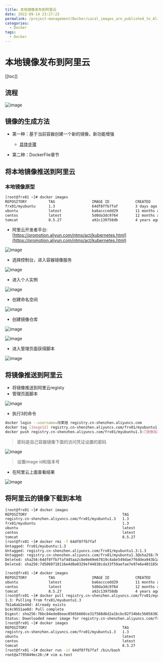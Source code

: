 ```yaml
---
title: 本地镜像发布到阿里云
date: 2022-09-14 23:27:23
permalink: /project-management/Docker/Local_images_are_published_to_Alibaba_Cloud
categories:
  - Docker
tags:
  - Docker
---
```

# 本地镜像发布到阿里云

[[toc]]

## 流程

![image](https://cdn.staticaly.com/gh/xustudyxu/image-hosting1@master/20220914/image.nzg3lx1r7y8.webp)

## 镜像的生成方法

+ 第一种：基于当前容器创建一个新的镜像，新功能增强
  + [具体步骤](/project-management/Docker/Docker_images_principle/#docker镜像commit操作案例)

+ 第二种：DockerFile章节

## 将本地镜像推送到阿里云

### 本地镜像原型

```sh {3}
[root@frx01 ~]# docker images
REPOSITORY          TAG                 IMAGE ID            CREATED             SIZE
frx01/myubuntu      1.3                 64df8ffb7faf        3 days ago          179MB
ubuntu              latest              ba6acccedd29        11 months ago       72.8MB
centos              latest              5d0da3dc9764        12 months ago       231MB
tomcat              8.5.27              a92c139758db        4 years ago         558MB
```

+ 阿里云开发者平台:[https://promotion.aliyun.com/ntms/act/kubernetes.html](https://promotion.aliyun.com/ntms/act/kubernetes.html)

![image](https://cdn.staticaly.com/gh/xustudyxu/image-hosting1@master/20220914/image.26vtegy9iack.webp)

+ 选择控制台，进入容器镜像服务

![image](https://cdn.staticaly.com/gh/xustudyxu/image-hosting1@master/20220914/image.3ggtfvzruxk0.webp)

+ 进入个人实例

![image](https://cdn.staticaly.com/gh/xustudyxu/image-hosting1@master/20220914/image.6x8g7kynigk0.webp)

+ 创建命名空间

![image](https://cdn.staticaly.com/gh/xustudyxu/image-hosting1@master/20220914/image.x9xgkhb2rgw.webp)

+ 创建镜像仓库

![image](https://cdn.staticaly.com/gh/xustudyxu/image-hosting1@master/20220914/image.2qchilnl2di0.webp)

![image](https://cdn.staticaly.com/gh/xustudyxu/image-hosting1@master/20220914/image.104ml4c0mzn4.webp)

+ 进入管理页面获得脚本

![image](https://cdn.staticaly.com/gh/xustudyxu/image-hosting1@master/20220914/image.5a1l9nfogv00.webp)

## 将镜像推送到阿里云

+ 将镜像推送到阿里云registy
+ 管理页面脚本

![image](https://cdn.staticaly.com/gh/xustudyxu/image-hosting1@master/20220914/image.1t4n31w3b82o.webp)

+ 执行3的命令

```sh
docker login --username=冯荣旭 registry.cn-shenzhen.aliyuncs.com
docker tag [ImageId] registry.cn-shenzhen.aliyuncs.com/frx01/myubuntu1.3:[镜像版本号]
docker push registry.cn-shenzhen.aliyuncs.com/frx01/myubuntu1.3:[镜像版本号]
```

> 密码是自己容器镜像下面的访问凭证设置的密码

![image](https://cdn.staticaly.com/gh/xustudyxu/image-hosting1@master/20220914/image.x8qx98px48w.webp)

> 设置image id和版本号

+ 在阿里云上面查看结果

![image](https://cdn.staticaly.com/gh/xustudyxu/image-hosting1@master/20220914/image.ogz22mouas0.webp)

## 将阿里云的镜像下载到本地

```sh
[root@frx01 ~]# docker images
REPOSITORY                                            TAG                 IMAGE ID            CREATED             SIZE
registry.cn-shenzhen.aliyuncs.com/frx01/myubuntu1.3   1.3                 64df8ffb7faf        3 days ago          179MB
frx01/myubuntu                                        1.3                 64df8ffb7faf        3 days ago          179MB
ubuntu                                                latest              ba6acccedd29        11 months ago       72.8MB
centos                                                latest              5d0da3dc9764        12 months ago       231MB
tomcat                                                8.5.27              a92c139758db        4 years ago         558MB
[root@frx01 ~]# docker rmi -f 64df8ffb7faf
Untagged: frx01/myubuntu:1.3
Untagged: registry.cn-shenzhen.aliyuncs.com/frx01/myubuntu1.3:1.3
Untagged: registry.cn-shenzhen.aliyuncs.com/frx01/myubuntu1.3@sha256:76bc84ede8beac0565b660ce31f588d6d2a1bcbc02f34b6c5b0563023f9b537e
Deleted: sha256:64df8ffb7faf445aa2c8e0e69e67819c4abe549dae7f6ddea943b1a62588b190
Deleted: sha256:7d5069718116e4d0a0329ef44838cda33f59aefae7e97e6e403185db6d3a9a80
```

```sh {6}
[root@frx01 ~]# docker images
REPOSITORY          TAG                 IMAGE ID            CREATED             SIZE
ubuntu              latest              ba6acccedd29        11 months ago       72.8MB
centos              latest              5d0da3dc9764        12 months ago       231MB
tomcat              8.5.27              a92c139758db        4 years ago         558MB
[root@frx01 ~]# docker pull registry.cn-shenzhen.aliyuncs.com/frx01/myubuntu1.3:1.3
1.3: Pulling from frx01/myubuntu1.3
7b1a6ab2e44d: Already exists
bc4c9551ae8d: Pull complete
Digest: sha256:76bc84ede8beac0565b660ce31f588d6d2a1bcbc02f34b6c5b0563023f9b537e
Status: Downloaded newer image for registry.cn-shenzhen.aliyuncs.com/frx01/myubuntu1.3:1.3
[root@frx01 ~]# docker images
REPOSITORY                                            TAG                 IMAGE ID            CREATED             SIZE
registry.cn-shenzhen.aliyuncs.com/frx01/myubuntu1.3   1.3                 64df8ffb7faf        3 days ago          179MB
ubuntu                                                latest              ba6acccedd29        11 months ago       72.8MB
centos                                                latest              5d0da3dc9764        12 months ago       231MB
tomcat                                                8.5.27              a92c139758db        4 years ago         558MB
[root@frx01 ~]# docker run -it 64df8ffb7faf /bin/bash
root@a7795849ec26:/# vim a.text
```

